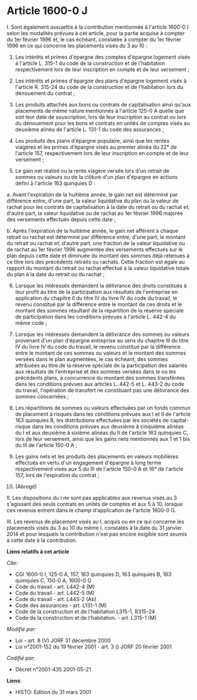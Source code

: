 # Article 1600-0 J

I. Sont également assujettis à la contribution mentionnée à l'article 1600-0 I selon les modalités prévues à cet article,
pour la partie acquise à compter du 1er février 1996 et, le cas échéant, constatée à compter du 1er février 1996 en ce qui
concerne les placements visés du 3 au 10 :

1. Les intérêts et primes d'épargne des comptes d'épargne logement visés à l'article L. 315-1 du code de la construction et
de l'habitation respectivement lors de leur inscription en compte et de leur versement ;

2. Les intérêts et primes d'épargne des plans d'épargne logement visés à l'article R. 315-24 du code de la construction et de
l'habitation lors du dénouement du contrat ;

3. Les produits attachés aux bons ou contrats de capitalisation ainsi qu'aux placements de même nature mentionnés à l'article
125-0 A quelle que soit leur date de souscription, lors de leur inscription au contrat ou lors du dénouement pour les bons et
contrats en unités de comptes visés au deuxième alinéa de l'article L. 131-1 du code des assurances ;

4. Les produits des plans d'épargne populaire, ainsi que les rentes viagères et les primes d'épargne visés au premier alinéa
du 22° de l'article 157, respectivement lors de leur inscription en compte et de leur versement ;

5. Le gain net réalisé ou la rente viagère versée lors d'un retrait de sommes ou valeurs ou de la clôture d'un plan d'épargne
en actions défini à l'article 163 quinquies D :

a. Avant l'expiration de la huitième année, le gain net est déterminé par différence entre, d'une part, la valeur liquidative
du plan ou la valeur de rachat pour les contrats de capitalisation à la date du retrait ou du rachat et, d'autre part, la
valeur liquidative ou de rachat au 1er février 1996 majorée des versements effectués depuis cette date ;

b. Après l'expiration de la huitième année, le gain net afférent à chaque retrait ou rachat est déterminé par différence
entre, d'une part, le montant du retrait ou rachat et, d'autre part, une fraction de la valeur liquidative ou de rachat au
1er février 1996 augmentée des versements effectués sur le plan depuis cette date et diminuée du montant des sommes déjà
retenues à ce titre lors des précédents retraits ou rachats. Cette fraction est égale au rapport du montant du retrait ou
rachat effectué à la valeur liquidative totale du plan à la date du retrait ou du rachat ;

6. Lorsque les intéressés demandent la délivrance des droits constitués à leur profit au titre de la participation aux
résultats de l'entreprise en application du chapitre II du titre IV du livre IV du code du travail, le revenu constitué par
la différence entre le montant de ces droits et le montant des sommes résultant de la répartition de la réserve spéciale de
participation dans les conditions prévues à l'article L. 442-4 du même code ;

7. Lorsque les intéressés demandent la délivrance des sommes ou valeurs provenant d'un plan d'épargne entreprise au sens du
chapitre III du titre IV du livre IV du code du travail, le revenu constitué par la différence entre le montant de ces sommes
ou valeurs et le montant des sommes versées dans le plan augmentées, le cas échéant, des sommes attribuées au titre de la
réserve spéciale de la participation des salariés aux résultats de l'entreprise et des sommes versées dans le ou les
précédents plans, à concurrence du montant des sommes transférées dans les conditions prévues aux articles L. 442-5 et L.
443-2 du code du travail, l'opération de transfert ne constituant pas une délivrance des sommes concernées ;

8. Les répartitions de sommes ou valeurs effectuées par un fonds commun de placement à risques dans les conditions prévues
aux I et II de l'article 163 quinquies B, les distributions effectuées par les sociétés de capital-risque dans les conditions
prévues aux deuxième à cinquième alinéas du I et aux deuxième à sixième alinéas du II de l'article 163 quinquies C, lors de
leur versement, ainsi que les gains nets mentionnés aux 1 et 1 bis du III de l'article 150-0 A ;

9. Les gains nets et les produits des placements en valeurs mobilières effectués en vertu d'un engagement d'épargne à long
terme respectivement visés aux 5 du III de l'article 150-0 A et 16° de l'article 157, lors de l'expiration du contrat ;

10. (Abrogé)

II. Les dispositions du I ne sont pas applicables aux revenus visés au 3 s'agissant des seuls contrats en unités de comptes
et aux 5 à 10, lorsque ces revenus entrent dans le champ d'application de l'article 1600-0 G.

III. Les revenus de placement visés au I, acquis ou en ce qui concerne les placements visés du 3 au 10 du même I, constatés à
la date du 31 janvier 2014 et pour lesquels la contribution n'est pas encore exigible sont soumis à cette date à la
contribution.

**Liens relatifs à cet article**

_Cite_:

  - CGI 1600-0 I, 125-0 A, 157, 163 quinquies D, 163 quinquies B, 163 quinquies C, 150-0 A, 1600-0 G
  - Code du travail - art. L442-4 (M)
  - Code du travail - art. L442-5 (M)
  - Code du travail - art. L443-2 (Ab)
  - Code des assurances - art. L131-1 (M)
  - Code de la construction et de l'habitation L315-1, R315-24
  - Code de la construction et de l'habitation. - art. L315-1 (M)

_Modifié par_:

  - Loi - art. 8 (V) JORF 31 décembre 2000
  - Loi n°2001-152 du 19 février 2001 - art. 3 () JORF 20 février 2001

_Codifié par_:

  - Décret n°2001-435 2001-05-21

**Liens**:

  - HISTO: Edition du 31 mars 2001
